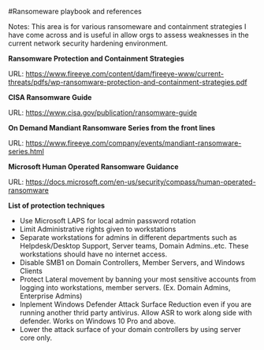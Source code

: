 #Ransomeware playbook and references

Notes: This area is for various ransomeware and containment strategies I have come across and is useful in allow orgs to assess weaknesses in the current network security hardening environment.

**Ransomware Protection and Containment Strategies**

URL: https://www.fireeye.com/content/dam/fireeye-www/current-threats/pdfs/wp-ransomware-protection-and-containment-strategies.pdf

**CISA Ransomware Guide**

URL: https://www.cisa.gov/publication/ransomware-guide

**On Demand Mandiant Ransomware Series from the front lines**

URL: https://www.fireeye.com/company/events/mandiant-ransomware-series.html

**Microsoft Human Operated Ransomware Guidance**

URL: https://docs.microsoft.com/en-us/security/compass/human-operated-ransomware


**List of protection techniques**
- Use Microsoft LAPS for local admin password rotation
- Limit Administrative rights given to workstations
- Separate workstations for admins in different departments such as Helpdesk/Desktop Support, Server teams, Domain Admins..etc. These workstations should have no internet access. 
- Disable SMB1 on Domain Controllers, Member Servers, and Windows Clients
- Protect Lateral movement by banning your most sensitive accounts from logging into workstations, member servers. (Ex. Domain Admins, Enterprise Admins)
- Inplement Windows Defender Attack Surface Reduction even if you are running another thrid party antivirus. Allow ASR to work along side with defender. Works on Windows 10 Pro and above. 
- Lower the attack surface of your domain controllers by using server core only. 

